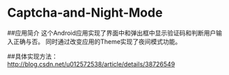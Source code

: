 Captcha-and-Night-Mode
======================

##应用简介
这个Android应用实现了界面中和弹出框中显示验证码和判断用户输入正确与否。
同时通过改变应用的Theme实现了夜间模式功能。

##具体实现方法： http://blog.csdn.net/u012572538/article/details/38726549


